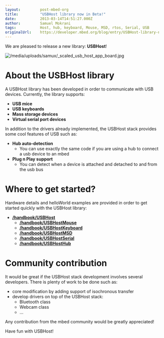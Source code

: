 ```yaml
---
layout:         post-mbed-org
title:          "USBHost library now in Beta!"
date:           2013-03-14T14:51:27.000Z
author:         Samuel Mokrani
tags:           Host, hub, keyboard, Mouse, MSD, rtos, Serial, USB
originalUrl:    https://developer.mbed.org/blog/entry/USBHost-library-now-in-Beta/
---
```


<p>
  We are pleased to release a new library:
  <strong>USBHost</strong>!
</p>
<p>
  <img src=
  "https://developer.mbed.org/media/uploads/samux/_scaled_usb_host_app_board.jpg"
  alt="/media/uploads/samux/_scaled_usb_host_app_board.jpg" title=
  "/media/uploads/samux/_scaled_usb_host_app_board.jpg">
</p>
<h1>
  About the USBHost library
</h1>
<p>
  A USBHost library has been developed in order to communicate with
  USB devices. Currently, the library supports:
</p>
<ul>
  <li>
    <strong>USB mice</strong>
  </li>
  <li>
    <strong>USB keyboards</strong>
  </li>
  <li>
    <strong>Mass storage devices</strong>
  </li>
  <li>
    <strong>Virtual serial port devices</strong>
  </li>
</ul>
<p>
  In addition to the drivers already implemented, the USBHost stack
  provides some cool features of USB such as:
</p>
<ul>
  <li>
    <strong>Hub auto-detection</strong>
    <ul>
      <li>You can use exactly the same code if you are using a hub
      to connect a usb device to an mbed
      </li>
    </ul>
  </li>
  <li>
    <strong>Plug n Play support</strong>
    <ul>
      <li>You can detect when a device is attached and detached to
      and from the usb bus
      </li>
    </ul>
  </li>
</ul>
<h1>
  Where to get started?
</h1>
<p>
  Hardware details and helloWorld examples are provided in order to
  get started quickly with the USBHost library:
</p>
<ul>
  <li>
    <strong><a href=
    "/handbook/USBHost">/handbook/USBHost</a></strong>
    <ul>
      <li>
        <strong><a href=
        "/handbook/USBHostMouse">/handbook/USBHostMouse</a></strong>
      </li>
      <li>
        <strong><a href=
        "/handbook/USBHostKeyboard">/handbook/USBHostKeyboard</a></strong>
      </li>
      <li>
        <strong><a href=
        "/handbook/USBHostMSD">/handbook/USBHostMSD</a></strong>
      </li>
      <li>
        <strong><a href=
        "/handbook/USBHostSerial">/handbook/USBHostSerial</a></strong>
      </li>
      <li>
        <strong><a href=
        "/handbook/USBHostHub">/handbook/USBHostHub</a></strong>
      </li>
    </ul>
  </li>
</ul>
<h1>
  Community contribution
</h1>
<p>
  It would be great if the USBHost stack development involves
  several developers. There is plenty of work to be done such as:
</p>
<ul>
  <li>core modification by adding support of isochronous transfer
  </li>
  <li>develop drivers on top of the USBHost stack:
    <ul>
      <li>Bluetooth class
      </li>
      <li>Webcam class
      </li>
      <li>...
      </li>
    </ul>
  </li>
</ul>
<p>
  Any contribution from the mbed community would be greatly
  appreciated!
</p>
<p>
  Have fun with USBHost!
</p>

